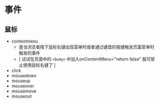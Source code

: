 # 事件

## 鼠标
- contextmenu 
  * 是当浏览者按下鼠标右键出现菜单时或者通过键盘的按键触发页面菜单时触发的事件 
  * [ 试试在页面中的 `<body>` 中加入onContentMenu="return false" 就可禁止使用鼠标右键了 ]
- click	
- mousedown	
- mouseup	
- mouseover	
- mousemove	
- mouseout	

